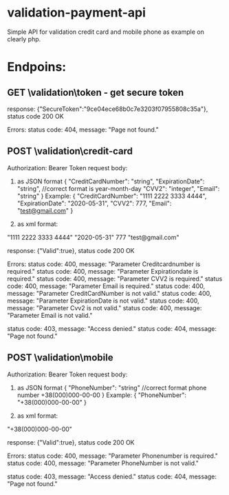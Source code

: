 # validation-payment-api
Simple API for validation credit card and mobile phone as example on clearly php.

# Endpoins:

## GET \validation\token - get secure token
response: {"SecureToken":"9ce04ece68b0c7e3203f07955808c35a"}, status code 200 OK

Errors:
status code: 404, message: "Page not found."

## POST \validation\credit-card
Authorization: Bearer Token
request body:
1) as JSON format
{
 "CreditCardNumber": "string", 
 "ExpirationDate": "string", //correct format is year-month-day
 "CVV2": "integer",
 "Email": "string"
}
Example:
{
"CreditCardNumber": "1111 2222 3333 4444",
"ExpirationDate": "2020-05-31",
"CVV2": 777,
"Email": "test@gmail.com"
}

2) as xml format:
<body>
<CreditCardNumber>"1111 2222 3333 4444"</CreditCardNumber>
<ExpirationDate>"2020-05-31"</ExpirationDate>
<CVV2>777</CVV2>
<Email>"test@gmail.com"</Email>
</body>

response: {"Valid":true}, status code 200 OK

Errors:
status code: 400, message: "Parameter Creditcardnumber is required."
status code: 400, message: "Parameter Expirationdate is required."
status code: 400, message: "Parameter CVV2 is required."
status code: 400, message: "Parameter Email is required."
status code: 400, message: "Parameter CreditCardNumber is not valid."
status code: 400, message: "Parameter ExpirationDate is not valid."
status code: 400, message: "Parameter Cvv2 is not valid."
status code: 400, message: "Parameter Email is not valid."

status code: 403, message: "Access denied."
status code: 404, message: "Page not found."

## POST \validation\mobile
Authorization: Bearer Token
request body:
1) as JSON format
{
 "PhoneNumber": "string" //correct format phone number +38(000)000-00-00
}
Example:
{
"PhoneNumber": "+38(000)000-00-00"
}

2) as xml format:
<body>
<PhoneNumber>"+38(000)000-00-00"</PhoneNumber>
</body>

response: {"Valid":true}, status code 200 OK

Errors:
status code: 400, message: "Parameter Phonenumber is required."
status code: 400, message: "Parameter PhoneNumber is not valid."

status code: 403, message: "Access denied."
status code: 404, message: "Page not found."
